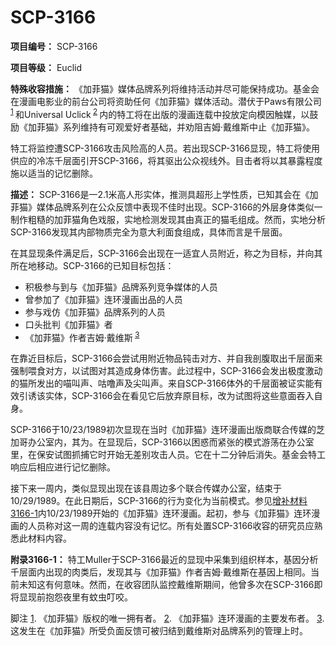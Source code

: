 # SCP-3166
                        


**项目编号：** SCP-3166

**项目等级：** Euclid

**特殊收容措施：** 《加菲猫》媒体品牌系列将维持活动并尽可能保持成功。基金会在漫画电影业的前台公司将资助任何《加菲猫》媒体活动。潜伏于Paws有限公司<sup class='footnoteref'>
 <a shape='rect' class='footnoteref' id='footnoteref-1' href='javascript:;' onclick='WIKIDOT.page.utils.scrollToReference(&apos;footnote-1&apos;)'>1</a>
</sup>和Universal Uclick<sup class='footnoteref'>
 <a shape='rect' class='footnoteref' id='footnoteref-2' href='javascript:;' onclick='WIKIDOT.page.utils.scrollToReference(&apos;footnote-2&apos;)'>2</a>
</sup>内的特工将在出版的漫画连载中投放定向模因触媒，以鼓励《加菲猫》系列维持有可观爱好者基础，并劝阻吉姆·戴维斯中止《加菲猫》。

特工将监控遭SCP-3166攻击风险高的人员。若出现SCP-3166显现，特工将使用供应的冷冻千层面引开SCP-3166，将其驱出公众视线外。目击者将以其暴露程度施以适当的记忆删除。

**描述：** SCP-3166是一2.1米高人形实体，推测具超形上学性质，已知其会在《加菲猫》媒体品牌系列在公众反馈中表现不佳时出现。SCP-3166的外层身体类似一制作粗糙的加菲猫角色戏服，实地检测发现其由真正的猫毛组成。然而，实地分析SCP-3166发现其内部物质完全为意大利面食组成，具体而言是千层面。

在其显现条件满足后，SCP-3166会出现在一适宜人员附近，称之为目标，并向其所在地移动。SCP-3166的已知目标包括：

- 积极参与到与《加菲猫》品牌系列竞争媒体的人员
- 曾参加了《加菲猫》连环漫画出品的人员
- 参与戏仿《加菲猫》品牌系列的人员
- 口头批判《加菲猫》者
- 《加菲猫》作者吉姆·戴维斯<sup class='footnoteref'>
 <a shape='rect' class='footnoteref' id='footnoteref-3' href='javascript:;' onclick='WIKIDOT.page.utils.scrollToReference(&apos;footnote-3&apos;)'>3</a>
</sup>

在靠近目标后，SCP-3166会尝试用附近物品钝击对方、并自我剖腹取出千层面来强制喂食对方，以试图对其造成身体伤害。此过程中，SCP-3166会发出极度激动的猫所发出的喵叫声、咕噜声及尖叫声。来自SCP-3166体外的千层面被证实能有效引诱该实体，SCP-3166会在看见它后放弃原目标，改为试图将这些意面吞入自身。

SCP-3166于10/23/1989初次显现在当时《加菲猫》连环漫画出版商联合传媒的芝加哥办公室内，其为。在显现后，SCP-3166以困惑而紧张的模式游荡在办公室里，在保安试图抓捕它时开始无差别攻击人员。它在十二分钟后消失。基金会特工响应后相应进行记忆删除。

接下来一周内，类似显现出现在该县周边多个联合传媒办公室，结束于10/29/1989。在此日期后，SCP-3166的行为变化为当前模式。参见<a shape='rect' href='https://garfield.com/comic/1989/10/23' target='_blank'>&#22686;&#34917;&#26448;&#26009;3166-1</a>内10/23/1989开始的《加菲猫》连环漫画。起初，参与《加菲猫》连环漫画的人员称对这一周的连载内容没有记忆。所有处置SCP-3166收容的研究员应熟悉此材料内容。

**附录3166-1：** 特工Muller于SCP-3166最近的显现中采集到组织样本，基因分析千层面内出现的肉类后，发现其与《加菲猫》作者吉姆·戴维斯在基因上相同。当前未知这有何意味。然而，在收容团队监控戴维斯期间，他曾多次在SCP-3166即将显现前抱怨夜里有蚊虫叮咬。



脚注
<a shape='rect' href='javascript:;' onclick='WIKIDOT.page.utils.scrollToReference(&apos;footnoteref-1&apos;)'>1</a>. 《加菲猫》版权的唯一拥有者。
<a shape='rect' href='javascript:;' onclick='WIKIDOT.page.utils.scrollToReference(&apos;footnoteref-2&apos;)'>2</a>. 《加菲猫》连环漫画的主要发布者。
<a shape='rect' href='javascript:;' onclick='WIKIDOT.page.utils.scrollToReference(&apos;footnoteref-3&apos;)'>3</a>. 这发生在《加菲猫》所受负面反馈可被归结到戴维斯对品牌系列的管理上时。


                    